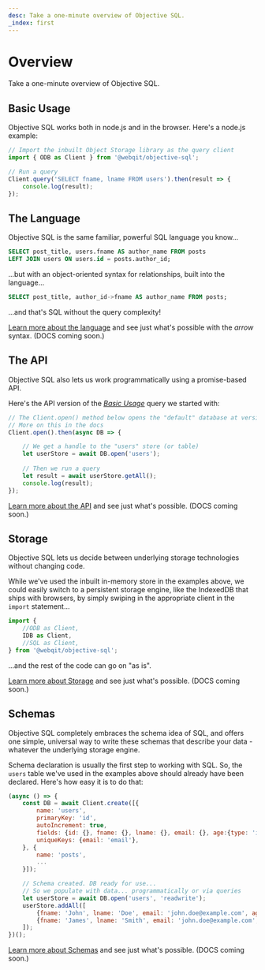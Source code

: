 ```yaml
---
desc: Take a one-minute overview of Objective SQL.
_index: first
---
```

# Overview

Take a one-minute overview of Objective SQL.

## Basic Usage

Objective SQL works both in node.js and in the browser. Here's a node.js example:

```js
// Import the inbuilt Object Storage library as the query client
import { ODB as Client } from '@webqit/objective-sql';

// Run a query
Client.query('SELECT fname, lname FROM users').then(result => {
    console.log(result);
});
```

## The Language

Objective SQL is the same familiar, powerful SQL language you know...

```sql
SELECT post_title, users.fname AS author_name FROM posts
LEFT JOIN users ON users.id = posts.author_id;
```

...but with an object-oriented syntax for relationships, built into the language...

```sql
SELECT post_title, author_id->fname AS author_name FROM posts;
```

...and that's SQL without the query complexity!

[Learn more about the language](../learn/the-language) and see just what's possible with the *arrow* syntax. (DOCS coming soon.)

## The API

Objective SQL also lets us work programmatically using a promise-based API.

Here's the API version of the *[Basic Usage](#basic-usage)* query we started with:

```js
// The Client.open() method below opens the "default" database at version "0"
// More on this in the docs
Client.open().then(async DB => {

    // We get a handle to the "users" store (or table)
    let userStore = await DB.open('users');
    
    // Then we run a query
    let result = await userStore.getAll();
    console.log(result);
});
```

[Learn more about the API](../learn/the-api) and see just what's possible. (DOCS coming soon.)

## Storage

Objective SQL lets us decide between underlying storage technologies without changing code.

While we've used the inbuilt in-memory store in the examples above, we could easily switch to a persistent storage engine, like the IndexedDB that ships with browsers, by simply swiping in the appropriate client in the `import` statement...

```js
import {
    //ODB as Client,
    IDB as Client,
    //SQL as Client,
} from '@webqit/objective-sql';
```

...and the rest of the code can go on "as is". 

[Learn more about Storage](../learn/storage) and see just what's possible. (DOCS coming soon.)

## Schemas

Objective SQL completely embraces the schema idea of SQL, and offers one simple, universal way to write these schemas that describe your data - whatever the underlying storage engine.

Schema declaration is usually the first step to working with SQL. So, the `users` table we've used in the examples above should already have been declared. Here's how easy it is to do that:

```js
(async () => {
    const DB = await Client.create([{
        name: 'users',
        primaryKey: 'id',
        autoIncrement: true,
        fields: {id: {}, fname: {}, lname: {}, email: {}, age:{type: 'int', default:0},},
        uniqueKeys: {email: 'email'},
    }, {
        name: 'posts',
        ...
    }]);

    // Schema created. DB ready for use...
    // So we populate with data... programmatically or via queries
    let userStore = await DB.open('users', 'readwrite');
    userStore.addAll([
        {fname: 'John', lname: 'Doe', email: 'john.doe@example.com', age: 33},
        {fname: 'James', lname: 'Smith', email: 'john.doe@example.com', age: 40},
    ]);
})();
```

[Learn more about Schemas](../learn/schemas) and see just what's possible. (DOCS coming soon.)
